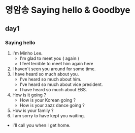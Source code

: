 # 영암송 Saying hello & Goodbye
## day1

### Saying hello

1. I'm Minho Lee.
	- I'm glad to meet you ( again )
	- I feel terrible to meet him again here
2. I haven't seen you around for some time.
3. I have heard so much about you.
	- I've heard so much about him.
	- I've heard so much about vice president.
	- I have heard so much about EBS.
4. How is it going ?
	- How is your Korean going ?
    - How is your zazz dance going ?
5. How is your family ?
6. I am sorry to have kept you waiting.


- I'll call you when I get home.
